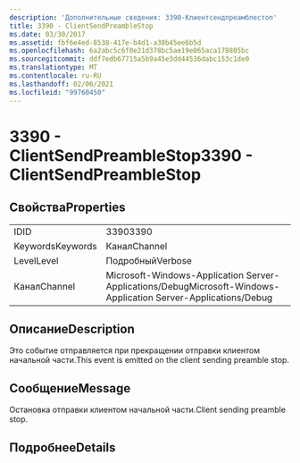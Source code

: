 ```yaml
---
description: 'Дополнительные сведения: 3390-Клиентсендпреамблестоп'
title: 3390 - ClientSendPreambleStop
ms.date: 03/30/2017
ms.assetid: fbf6e4ed-8538-417e-b4d1-a30b45ee6b5d
ms.openlocfilehash: 6a2abc5c6f0e21d378bc5ae19e065aca178805bc
ms.sourcegitcommit: ddf7edb67715a5b9a45e3dd44536dabc153c1de0
ms.translationtype: MT
ms.contentlocale: ru-RU
ms.lasthandoff: 02/06/2021
ms.locfileid: "99760450"
---
```

# <a name="3390---clientsendpreamblestop"></a><span data-ttu-id="a4e6e-103">3390 - ClientSendPreambleStop</span><span class="sxs-lookup"><span data-stu-id="a4e6e-103">3390 - ClientSendPreambleStop</span></span>

## <a name="properties"></a><span data-ttu-id="a4e6e-104">Свойства</span><span class="sxs-lookup"><span data-stu-id="a4e6e-104">Properties</span></span>  
  
|||  
|-|-|  
|<span data-ttu-id="a4e6e-105">ID</span><span class="sxs-lookup"><span data-stu-id="a4e6e-105">ID</span></span>|<span data-ttu-id="a4e6e-106">3390</span><span class="sxs-lookup"><span data-stu-id="a4e6e-106">3390</span></span>|  
|<span data-ttu-id="a4e6e-107">Keywords</span><span class="sxs-lookup"><span data-stu-id="a4e6e-107">Keywords</span></span>|<span data-ttu-id="a4e6e-108">Канал</span><span class="sxs-lookup"><span data-stu-id="a4e6e-108">Channel</span></span>|  
|<span data-ttu-id="a4e6e-109">Level</span><span class="sxs-lookup"><span data-stu-id="a4e6e-109">Level</span></span>|<span data-ttu-id="a4e6e-110">Подробный</span><span class="sxs-lookup"><span data-stu-id="a4e6e-110">Verbose</span></span>|  
|<span data-ttu-id="a4e6e-111">Канал</span><span class="sxs-lookup"><span data-stu-id="a4e6e-111">Channel</span></span>|<span data-ttu-id="a4e6e-112">Microsoft-Windows-Application Server-Applications/Debug</span><span class="sxs-lookup"><span data-stu-id="a4e6e-112">Microsoft-Windows-Application Server-Applications/Debug</span></span>|  
  
## <a name="description"></a><span data-ttu-id="a4e6e-113">Описание</span><span class="sxs-lookup"><span data-stu-id="a4e6e-113">Description</span></span>  

 <span data-ttu-id="a4e6e-114">Это событие отправляется при прекращении отправки клиентом начальной части.</span><span class="sxs-lookup"><span data-stu-id="a4e6e-114">This event is emitted on the client sending preamble stop.</span></span>  
  
## <a name="message"></a><span data-ttu-id="a4e6e-115">Сообщение</span><span class="sxs-lookup"><span data-stu-id="a4e6e-115">Message</span></span>  

 <span data-ttu-id="a4e6e-116">Остановка отправки клиентом начальной части.</span><span class="sxs-lookup"><span data-stu-id="a4e6e-116">Client sending preamble stop.</span></span>  
  
## <a name="details"></a><span data-ttu-id="a4e6e-117">Подробнее</span><span class="sxs-lookup"><span data-stu-id="a4e6e-117">Details</span></span>
